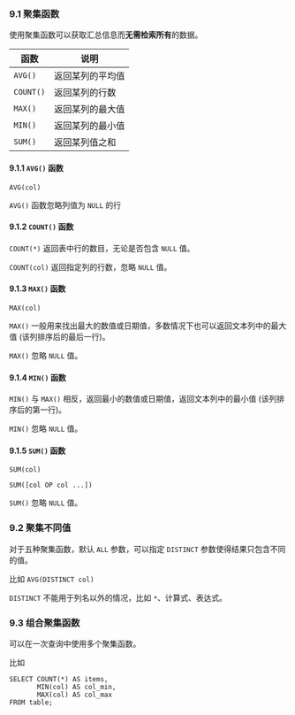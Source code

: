 ### 9.1 聚集函数

使用聚集函数可以获取汇总信息而**无需检索所有**的数据。

| 函数      | 说明             |
| --------- | ---------------- |
| `AVG()`   | 返回某列的平均值 |
| `COUNT()` | 返回某列的行数   |
| `MAX()`   | 返回某列的最大值 |
| `MIN()`   | 返回某列的最小值 |
| `SUM()`   | 返回某列值之和   |

#### 9.1.1 `AVG()` 函数

`AVG(col)`

`AVG()` 函数忽略列值为 `NULL` 的行

#### 9.1.2 `COUNT()` 函数

`COUNT(*)` 返回表中行的数目，无论是否包含 `NULL` 值。

`COUNT(col)` 返回指定列的行数，忽略 `NULL` 值。

#### 9.1.3 `MAX()` 函数

`MAX(col)`

`MAX()` 一般用来找出最大的数值或日期值，多数情况下也可以返回文本列中的最大值 (该列排序后的最后一行)。

`MAX()` 忽略 `NULL` 值。

#### 9.1.4 `MIN()` 函数

`MIN()` 与 `MAX()` 相反，返回最小的数值或日期值，返回文本列中的最小值 (该列排序后的第一行)。

`MIN()` 忽略 `NULL` 值。

#### 9.1.5 `SUM()` 函数

`SUM(col)`

`SUM([col OP col ...])`

`SUM()` 忽略 `NULL` 值。

### 9.2 聚集不同值

对于五种聚集函数，默认 `ALL` 参数，可以指定 `DISTINCT` 参数使得结果只包含不同的值。

比如 `AVG(DISTINCT col)`

`DISTINCT` 不能用于列名以外的情况，比如 `*`、计算式、表达式。

### 9.3 组合聚集函数

可以在一次查询中使用多个聚集函数。

比如

```mysql
SELECT COUNT(*) AS items,
	   MIN(col) AS col_min,
	   MAX(col) AS col_max
FROM table;
```

